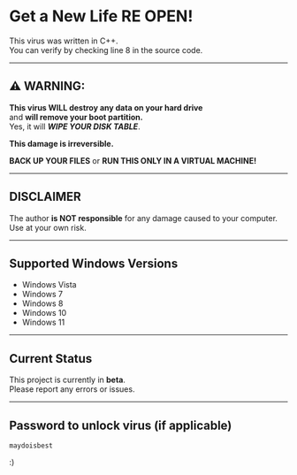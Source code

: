 # Get a New Life RE OPEN!

This virus was written in C++.  
You can verify by checking line 8 in the source code.

---

## ⚠️ WARNING:

**This virus WILL destroy any data on your hard drive**  
and **will remove your boot partition.**  
Yes, it will ***WIPE YOUR DISK TABLE***.

**This damage is irreversible.**  

**BACK UP YOUR FILES** or **RUN THIS ONLY IN A VIRTUAL MACHINE!**

---

## DISCLAIMER

The author **is NOT responsible** for any damage caused to your computer.  
Use at your own risk.

---

## Supported Windows Versions

- Windows Vista  
- Windows 7  
- Windows 8  
- Windows 10  
- Windows 11  

---

## Current Status

This project is currently in **beta**.  
Please report any errors or issues.

---

## Password to unlock virus (if applicable)

`maydoisbest`  

:)
